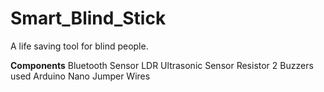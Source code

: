 # Smart_Blind_Stick
A life saving tool for blind people.

**Components**
Bluetooth Sensor
LDR
Ultrasonic Sensor
Resistor
2 Buzzers used
Arduino Nano
Jumper Wires

